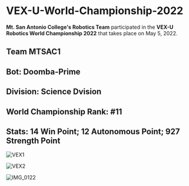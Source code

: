 # VEX-U-World-Championship-2022
**Mt. San Antonio College's Robotics Team** participated in the **VEX-U Robotics World Championship 2022** that takes place on May 5, 2022. 

## Team MTSAC1


## Bot: Doomba-Prime


## Division: Science Dvision


## World Championship Rank: #11


## Stats: 14 Win Point; 12 Autonomous Point; 927 Strength Point


![VEX1](https://user-images.githubusercontent.com/76016696/209898976-6e3c5a06-3c97-4174-98f9-de006cf4b955.jpg)


![VEX2](https://user-images.githubusercontent.com/76016696/209898978-68e40dc3-67bb-46a0-9ac4-e15a8c024cc9.png)


![IMG_0122](https://user-images.githubusercontent.com/76016696/209898970-e485cf7d-1db2-48ec-9443-19b24f3049ec.jpg)
